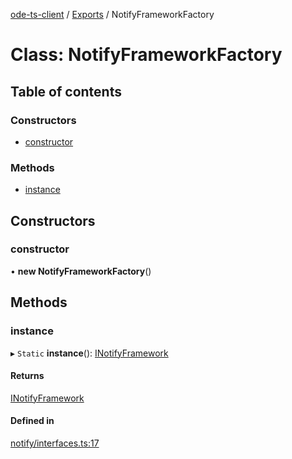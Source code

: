 [ode-ts-client](../README.md) / [Exports](../modules.md) / NotifyFrameworkFactory

# Class: NotifyFrameworkFactory

## Table of contents

### Constructors

- [constructor](notifyframeworkfactory.md#constructor)

### Methods

- [instance](notifyframeworkfactory.md#instance)

## Constructors

### constructor

• **new NotifyFrameworkFactory**()

## Methods

### instance

▸ `Static` **instance**(): [INotifyFramework](inotifyframework.md)

#### Returns

[INotifyFramework](inotifyframework.md)

#### Defined in

[notify/interfaces.ts:17](https://github.com/opendigitaleducation/infrontexplore/blob/0e8281d/src/ts/notify/interfaces.ts#L17)
